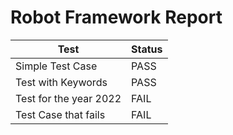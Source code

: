 # Robot Framework Report
|Test|Status|
|---|---|
|Simple Test Case|PASS|
|Test with Keywords|PASS|
|Test for the year 2022|FAIL|
|Test Case that fails|FAIL|
